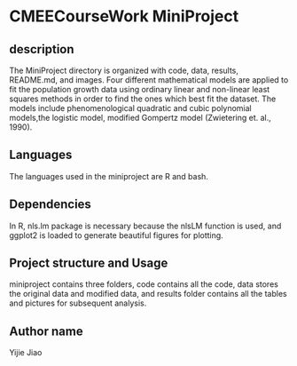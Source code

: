 # CMEECourseWork MiniProject
## description
The MiniProject directory is organized with code, data, results, README.md, and images. Four different mathematical models are applied to fit the population growth data using ordinary linear and non-linear least squares methods in order to find the ones which best fit the dataset. The models include phenomenological quadratic and cubic polynomial models,the logistic model, modified Gompertz model (Zwietering et. al., 1990).

## Languages
The languages used in the miniproject are R and bash.

## Dependencies
In R, nls.lm package is necessary because the nlsLM function is used, and ggplot2 is loaded to generate beautiful figures for plotting. 


## Project structure and Usage
miniproject contains three folders, code contains all the code, data stores the original data and modified data, and results folder contains all the tables and pictures for subsequent analysis.

## Author name 
Yijie Jiao

